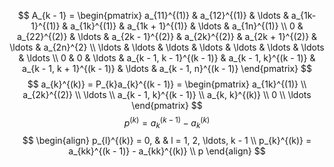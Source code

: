 $$
A_{k - 1} = \begin{pmatrix}
a_{11}^{(1)} & a_{12}^{(1)} & \ldots & a_{1k-1}^{(1)} & a_{1k}^{(1)} & a_{1k + 1}^{(1)} & \ldots & a_{1n}^{(1)} \\
0  & a_{22}^{(2)} &  \ldots & a_{2k - 1}^{(2)} & a_{2k}^{(2)} & a_{2k + 1}^{(2)} & \ldots & a_{2n}^{2} \\
\ldots & \ldots & \ldots & \ldots & \ldots & \ldots & \ldots & \ldots \\
0 & 0 & \ldots & a_{k - 1, k - 1}^{(k - 1)} & a_{k - 1, k}^{(k - 1)} & a_{k - 1, k + 1}^{(k - 1)} & \ldots & a_{k - 1, n}^{(k - 1)}
\end{pmatrix}
$$
$$
a_{k}^{(k)} = P_{k}a_{k}^{(k - 1)} = \begin{pmatrix}
a_{1k}^{(1)}  \\
a_{2k}^{(2)}  \\
\ldots \\
a_{k - 1, k}^{(k - 1)} \\
a_{k, k}^{(k)} \\
0 \\
\ldots
\end{pmatrix}
$$
$$
p^{(k)} = a_{k}^{(k - 1)} - a_{k}^{(k)}
$$
$$
\begin{align}
p_{l}^{(k)} = 0, & &  l = 1, 2, \ldots, k - 1 \\
p_{k}^{(k)} = a_{kk}^{(k - 1)} - a_{kk}^{(k)} \\
p
\end{align}
$$